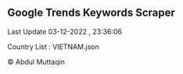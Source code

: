 

## Google Trends Keywords Scraper 
 
Last Update 03-12-2022 , 23:36:06

Country List :
VIETNAM.json



© Abdul Muttaqin 
